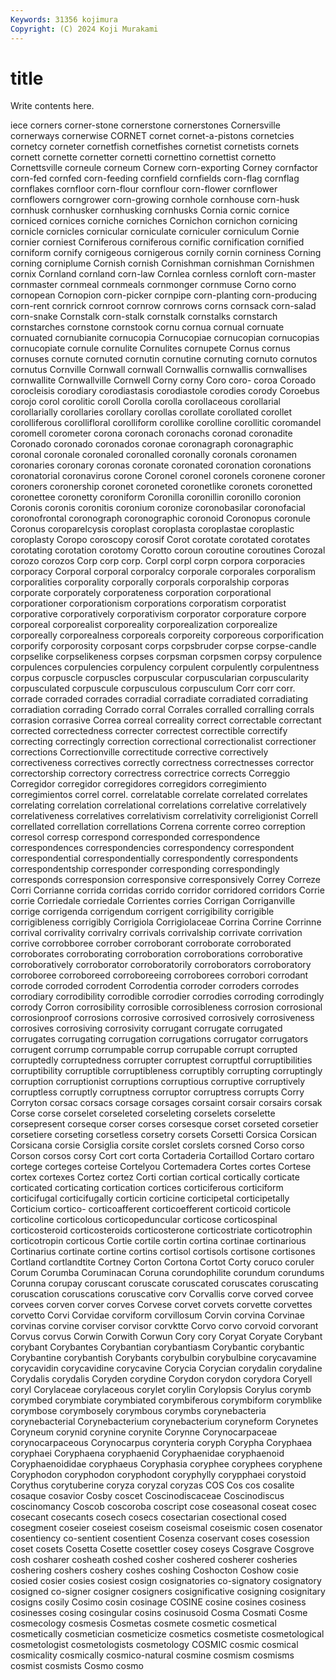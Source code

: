 ```yaml
---
Keywords: 31356 kojimura
Copyright: (C) 2024 Koji Murakami
---
```


# title

Write contents here.



iece corners corner-stone cornerstone
cornerstones Cornersville cornerways cornerwise CORNET cornet cornet-a-pistons cornetcies cornetcy corneter
cornetfish cornetfishes cornetist cornetists cornets cornett cornette cornetter cornetti cornettino
cornettist cornetto Cornettsville corneule corneum Cornew corn-exporting Corney cornfactor corn-fed
cornfed corn-feeding cornfield cornfields corn-flag cornflag cornflakes cornfloor corn-flour cornflour
corn-flower cornflower cornflowers corngrower corn-growing cornhole cornhouse corn-husk cornhusk cornhusker
cornhusking cornhusks Cornia cornic cornice corniced cornices corniche corniches Cornichon
cornichon cornicing cornicle cornicles cornicular corniculate corniculer corniculum Cornie cornier
corniest Corniferous corniferous cornific cornification cornified corniform cornify cornigeous cornigerous
cornily cornin corniness Corning corning corniplume Cornish cornish Cornishman cornishman
Cornishmen cornix Cornland cornland corn-law Cornlea cornless cornloft corn-master cornmaster
cornmeal cornmeals cornmonger cornmuse Corno corno cornopean Cornopion corn-picker cornpipe
corn-planting corn-producing corn-rent cornrick cornroot cornrow cornrows corns cornsack corn-salad
corn-snake Cornstalk corn-stalk cornstalk cornstalks cornstarch cornstarches cornstone cornstook cornu
cornua cornual cornuate cornuated cornubianite cornucopia Cornucopiae cornucopian cornucopias cornucopiate
cornule cornulite Cornulites cornupete Cornus cornus cornuses cornute cornuted cornutin
cornutine cornuting cornuto cornutos cornutus Cornville Cornwall cornwall Cornwallis cornwallis
cornwallises cornwallite Cornwallville Cornwell Corny corny Coro coro- coroa Coroado
corocleisis corodiary corodiastasis corodiastole corodies corody Coroebus corojo corol corolitic
coroll Corolla corolla corollaceous corollarial corollarially corollaries corollary corollas corollate
corollated corollet corolliferous corollifloral corolliform corollike corolline corollitic coromandel coromell
corometer corona coronach coronachs coronad coronadite Coronado coronado coronados coronae
coronagraph coronagraphic coronal coronale coronaled coronalled coronally coronals coronamen coronaries
coronary coronas coronate coronated coronation coronations coronatorial coronavirus corone Coronel
coronel coronels coronene coroner coroners coronership coronet coroneted coronetlike coronets
coronetted coronettee coronetty coroniform Coronilla coronillin coronillo coronion Coronis coronis
coronitis coronium coronize coronobasilar coronofacial coronofrontal coronograph coronographic coronoid Coronopus
coronule Coronus coroparelcysis coroplast coroplasta coroplastae coroplastic coroplasty Coropo coroscopy
corosif Corot corotate corotated corotates corotating corotation corotomy Corotto coroun
coroutine coroutines Corozal corozo corozos Corp corp corp. Corpl corpl
corpn corpora corporacies corporacy Corporal corporal corporalcy corporale corporales corporalism
corporalities corporality corporally corporals corporalship corporas corporate corporately corporateness corporation
corporational corporationer corporationism corporations corporatism corporatist corporative corporatively corporativism corporator
corporature corpore corporeal corporealist corporeality corporealization corporealize corporeally corporealness corporeals
corporeity corporeous corporification corporify corporosity corposant corps corpsbruder corpse corpse-candle
corpselike corpselikeness corpses corpsman corpsmen corpsy corpulence corpulences corpulencies corpulency
corpulent corpulently corpulentness corpus corpuscle corpuscles corpuscular corpuscularian corpuscularity corpusculated
corpuscule corpusculous corpusculum Corr corr corr. corrade corraded corrades corradial
corradiate corradiated corradiating corradiation corrading Corrado corral Corrales corralled corralling
corrals corrasion corrasive Correa correal correality correct correctable correctant corrected
correctedness correcter correctest correctible correctify correcting correctingly correction correctional correctionalist
correctioner corrections Correctionville correctitude corrective correctively correctiveness correctives correctly correctness
correctnesses corrector correctorship correctory correctress correctrice corrects Correggio Corregidor corregidor
corregidores corregidors corregimiento corregimientos correl correl. correlatable correlate correlated correlates
correlating correlation correlational correlations correlative correlatively correlativeness correlatives correlativism correlativity
correligionist Correll correllated correllation correllations Correna corrente correo correption corresol
corresp correspond corresponded correspondence correspondences correspondencies correspondency correspondent correspondential correspondentially
correspondently correspondents correspondentship corresponder corresponding correspondingly corresponds corresponsion corresponsive corresponsively
Correy Correze Corri Corrianne corrida corridas corrido corridor corridored corridors
Corrie corrie Corriedale corriedale Corrientes corries Corrigan Corriganville corrige corrigenda
corrigendum corrigent corrigibility corrigible corrigibleness corrigibly Corrigiola Corrigiolaceae Corrina Corrine
Corrinne corrival corrivality corrivalry corrivals corrivalship corrivate corrivation corrive corrobboree
corrober corroborant corroborate corroborated corroborates corroborating corroboration corroborations corroborative corroboratively
corroborator corroboratorily corroborators corroboratory corroboree corroboreed corroboreeing corroborees corrobori corrodant
corrode corroded corrodent Corrodentia corroder corroders corrodes corrodiary corrodibility corrodible
corrodier corrodies corroding corrodingly corrody Corron corrosibility corrosible corrosibleness corrosion
corrosional corrosionproof corrosions corrosive corrosived corrosively corrosiveness corrosives corrosiving corrosivity
corrugant corrugate corrugated corrugates corrugating corrugation corrugations corrugator corrugators corrugent
corrump corrumpable corrup corrupable corrupt corrupted corruptedly corruptedness corrupter corruptest
corruptful corruptibilities corruptibility corruptible corruptibleness corruptibly corrupting corruptingly corruption corruptionist
corruptions corruptious corruptive corruptively corruptless corruptly corruptness corruptor corruptress corrupts
Corry Corryton corsac corsacs corsage corsages corsaint corsair corsairs corsak
Corse corse corselet corseleted corseleting corselets corselette corsepresent corseque corser
corses corsesque corset corseted corsetier corsetiere corseting corsetless corsetry corsets
Corsetti Corsica Corsican Corsicana corsie Corsiglia corsite corslet corslets corsned
Corso corso Corson corsos corsy Cort cort corta Cortaderia Cortaillod
Cortaro cortaro cortege corteges corteise Cortelyou Cortemadera Cortes cortes Cortese
cortex cortexes Cortez cortez Corti cortian cortical cortically corticate corticated
corticating cortication cortices corticiferous corticiform corticifugal corticifugally corticin corticine corticipetal
corticipetally Corticium cortico- corticoafferent corticoefferent corticoid corticole corticoline corticolous corticopeduncular
corticose corticospinal corticosteroid corticosteroids corticosterone corticostriate corticotrophin corticotropin corticous Cortie
cortile cortin cortina cortinae cortinarious Cortinarius cortinate cortine cortins cortisol
cortisols cortisone cortisones Cortland cortlandtite Cortney Corton Cortona Cortot Corty
coruco coruler Corum Corumba Coruminacan Coruna corundophilite corundum corundums Corunna
corupay coruscant coruscate coruscated coruscates coruscating coruscation coruscations coruscative corv
Corvallis corve corved corvee corvees corven corver corves Corvese corvet
corvets corvette corvettes corvetto Corvi Corvidae corviform corvillosum Corvin corvina
Corvinae corvinas corvine corviser corvisor corvktte Corvo corvo corvoid corvorant
Corvus corvus Corwin Corwith Corwun Cory cory Coryat Coryate Corybant
corybant Corybantes Corybantian corybantiasm Corybantic corybantic Corybantine corybantish Corybants corybulbin
corybulbine corycavamine corycavidin corycavidine corycavine Corycia Corycian corydalin corydaline Corydalis
corydalis Coryden corydine Corydon corydon corydora Coryell coryl Corylaceae corylaceous
corylet corylin Corylopsis Corylus corymb corymbed corymbiate corymbiated corymbiferous corymbiform
corymblike corymbose corymbosely corymbous corymbs corynebacteria corynebacterial Corynebacterium corynebacterium coryneform
Corynetes Coryneum corynid corynine corynite Corynne Corynocarpaceae corynocarpaceous Corynocarpus corynteria
coryph Corypha Coryphaea coryphaei Coryphaena coryphaenid Coryphaenidae coryphaenoid Coryphaenoididae coryphaeus
Coryphasia coryphee coryphees coryphene Coryphodon coryphodon coryphodont coryphylly corypphaei corystoid
Corythus corytuberine coryza coryzal coryzas COS Cos cos cosalite cosaque
cosavior Cosby coscet Coscinodiscaceae Coscinodiscus coscinomancy Coscob coscoroba coscript cose
coseasonal coseat cosec cosecant cosecants cosech cosecs cosectarian cosectional cosed
cosegment coseier coseiest coseism coseismal coseismic cosen cosenator cosentiency co-sentient
cosentient Cosenza coservant coses cosession coset cosets Cosetta Cosette cosettler
cosey coseys Cosgrave Cosgrove cosh cosharer cosheath coshed cosher coshered
cosherer cosheries coshering coshers coshery coshes coshing Coshocton Coshow cosie
cosied cosier cosies cosiest cosign cosignatories co-signatory cosignatory cosigned co-signer
cosigner cosigners cosignificative cosigning cosignitary cosigns cosily Cosimo cosin cosinage
COSINE cosine cosines cosiness cosinesses cosing cosingular cosins cosinusoid Cosma
Cosmati Cosme cosmecology cosmesis Cosmetas cosmete cosmetic cosmetical cosmetically cosmetician
cosmeticize cosmetics cosmetiste cosmetological cosmetologist cosmetologists cosmetology COSMIC cosmic cosmical
cosmicality cosmically cosmico-natural cosmine cosmism cosmisms cosmist cosmists Cosmo cosmo
